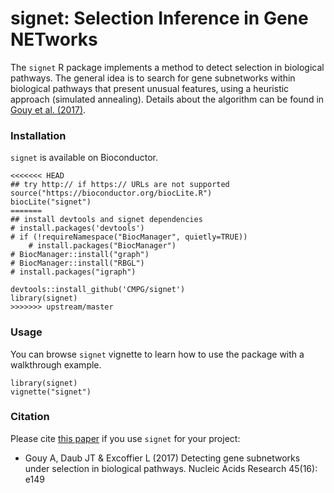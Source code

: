 # signet: Selection Inference in Gene NETworks

The `signet` R package implements a method to detect selection in biological 
pathways. The general idea is to search for gene subnetworks within biological 
pathways that present unusual features, using a heuristic approach 
(simulated annealing). Details about the algorithm can be found in
<a href="https://doi.org/10.1093/nar/gkx626">Gouy et al. (2017)</a>.

### Installation

`signet` is available on Bioconductor.

```{r}
<<<<<<< HEAD
## try http:// if https:// URLs are not supported
source("https://bioconductor.org/biocLite.R")
biocLite("signet")
=======
## install devtools and signet dependencies
# install.packages('devtools')
# if (!requireNamespace("BiocManager", quietly=TRUE))
    # install.packages("BiocManager")
# BiocManager::install("graph")
# BiocManager::install("RBGL")
# install.packages("igraph")

devtools::install_github('CMPG/signet')
library(signet)
>>>>>>> upstream/master
```

### Usage

You can browse `signet` vignette to learn how to use the package with 
a walkthrough example.

```{r}
library(signet)
vignette("signet")
```

### Citation

Please cite <a href="https://doi.org/10.1093/nar/gkx626">this paper</a> if you use `signet` for your project:

* Gouy A, Daub JT & Excoffier L (2017) Detecting gene subnetworks under 
selection in biological pathways. Nucleic Acids Research 45(16): e149
